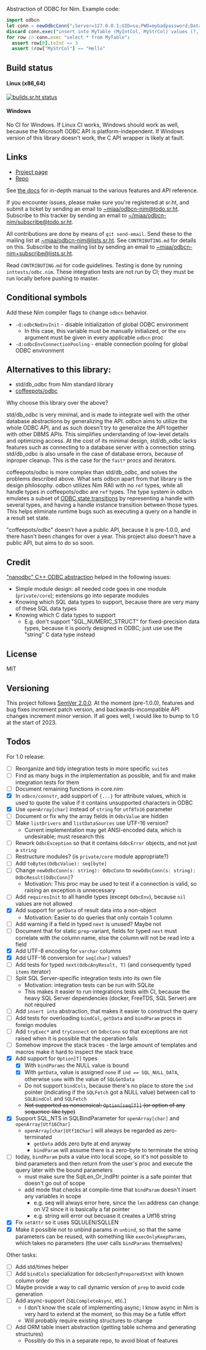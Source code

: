 Abstraction of ODBC for Nim. Example code:

```nim
import odbcn
let conn = newOdbcConn(";Server=127.0.0.1;UID=sa;PWD=mybadpassword;Database=testing")
discard conn.exec("insert into MyTable (MyIntCol, MyStrCol) values (?, ?)", 3, "Hello")
for row in conn.exec "select * from MyTable":
  assert row[0].toInt == 3
  assert $row["MyStrCol"] == "Hello"
```

## Build status

#### Linux (x86_64)

[![builds.sr.ht status](https://builds.sr.ht/~mjaa/odbcn-nim/commits/master/.build.yml.svg)](https://builds.sr.ht/~mjaa/odbcn-nim/commits/master/.build.yml?)

#### Windows

No CI for Windows. If Linux CI works, Windows should work as well, because the
Microsoft ODBC API is platform-independent. If Windows version of this library
doesn't work, the C API wrapper is likely at fault.

## Links

* [Project page](https://sr.ht/~mjaa/odbcn-nim/)
* [Repo](https://git.sr.ht/~mjaa/odbcn-nim)

See [the docs](https://mjaa.srht.site/odbcn-nim/odbcn.html) for in-depth manual
to the various features and API reference.

If you encounter issues, please make sure you're registered at sr.ht, and
submit a ticket by sending an email to
[~mjaa/odbcn-nim@todo.sr.ht](mailto:~/mjaa/odbcn-nim@todo.sr.ht). Subscribe to
this tracker by sending an email to
[~/mjaa/odbcn-nim/subscribe@todo.sr.ht](mailto:~/mjaa/odbcn-nim/subscribe@todo.sr.ht).

All contributions are done by means of `git send-email`. Send these to the
mailing list at
[~mjaa/odbcn-nim@lists.sr.ht](mailto:~mjaa/odbcn-nim@lists.sr.ht). See
`CONTRIBUTING.md` for details on this. Subscribe to the mailing list by sending
an email to
[~mjaa/odbcn-nim+subscribe@lists.sr.ht](mailto:~mjaa/odbcn-nim+subscribe@lists.sr.ht).

Read `CONTRIBUTING.md` for code guidelines. Testing is done by running
`inttests/odbc.nim`. These integration tests are not run by CI; they must be
run locally before pushing to master.

## Conditional symbols

Add these Nim compiler flags to change `odbcn` behavior.

* `-d:odbcNoEnvInit` - disable initialization of global ODBC environment
  * In this case, this variable must be manually initialized, or the `env`
    argument must be given in every applicable `odbcn` proc
* `-d:odbcEnvConnectionPooling` - enable connection pooling for global ODBC
  environment

## Alternatives to this library:

* std/db_odbc from Nim standard library
* [coffeepots/odbc](https://github.com/coffeepots/odbc)

Why choose this library over the above?

std/db_odbc is very minimal, and is made to integrate well with the other
database abstractions by generalizing the API. odbcn aims to utilize the whole
ODBC API, and as such doesn't try to generalize the API together with other
DBMS APIs. This simplifies understanding of low-level details and optimizing
access. At the cost of its minimal design, std/db_odbc lacks features such as
connecting to a database server with a connection string. std/db_odbc is also
unsafe in the case of database errors, because of inproper cleanup. This is the
case for the `fast*` procs and iterators.

coffeepots/odbc is more complex than std/db_odbc, and solves the problems
described above. What sets odbcn apart from that library is the design
philosophy. odbcn utilizes Nim RAII with no `ref` types, while all handle types
in coffeepots/odbc are `ref` types. The type system in odbcn emulates a subset
of [ODBC state transitions][1] by representing a handle with several types, and
having a handle instance transition between those types. This helps eliminate
runtime bugs such as executing a query on a handle in a result set state.

"coffeepots/odbc" doesn't have a public API, because it is pre-1.0.0, and there
hasn't been changes for over a year. This project also doesn't have a public
API, but aims to do so soon.

[1]: https://docs.microsoft.com/en-us/sql/odbc/reference/appendixes/appendix-b-odbc-state-transition-tables?view=sql-server-ver15

## Credit

["nanodbc" C++ ODBC abstraction](https://github.com/nanodbc/nanodbc/) helped in
the following issues:

* Simple module design: all needed code goes in one module (`private/core`);
  extensions go into separate modules
* Knowing which SQL data types to support, because there are very many of these
  SQL data types
* Knowing which C data types to support
  * E.g. don't support "SQL_NUMERIC_STRUCT" for fixed-precision data
    types, because it is poorly designed in ODBC; just use use the
    "string" C data type instead

## License

MIT

## Versioning

This project follows [SemVer 2.0.0](https://semver.org/spec/v2.0.0.html). At
the moment (pre-1.0.0), features and bug fixes increment patch version, and
backwards-incompatible API changes increment minor version. If all goes well, I
would like to bump to 1.0 at the start of 2023.

## Todos

For 1.0 release:

* [ ] Reorganize and tidy integration tests in more specific `suite`s
* [ ] Find as many bugs in the implementation as possible, and fix and make
  integration tests for them
* [ ] Document remaining functions in core.nim
* [x] In `odbcn/connstr`, add support of `{...}` for attribute values, which is
  used to quote the value if it contains unsupported characters in ODBC
* [x] Use `openArray[char]` instead of `string` for `utf8To16` parameter
* [ ] Document or fix why the array fields in `OdbcValue` are hidden
* [ ] Make `listDrivers` and `listDataSources` use UTF-16 version?
  * Current implementation may get ANSI-encoded data, which is undesirable;
    must research this
* [ ] Rework `OdbcException` so that it contains `OdbcError` objects, and not
  just a `string`
* [ ] Restructure modules? (is `private/core` module appropriate?)
* [ ] Add `toBytes(OdbcValue): seq[byte]`
* [ ] Change `newOdbcConn(s: string): OdbcConn` to `newOdbcConn(s: string):
  OdbcResult[OdbcConn]`?
  * Motivation: This proc may be used to test if a connection is valid, so
    raising an exception is unnecessary
* [ ] Add `requiresInit` to all handle types (except `OdbcEnv`), because `nil`
  values are not allowed
* [x] Add support for `getData` of result data into a non-object
  * Motivation: Easier to do queries that only contain 1 column
* [ ] Add warning if a field in typed `next` is unused? Maybe not
* [ ] Document that for static `prep`-variant, fields for typed `next` must
  correlate with the column name, else the column will not be read into a field
* [x] Add UTF-8 encoding for `varchar` columns
* [x] Add UTF-16 conversion for `seq[char]` values?
* [ ] Add tests for typed `next(OdbcAnyResult, T)` (and consequently typed
  `items` iterator)
* [ ] Split SQL Server-specific integration tests into its own file
  * Motivation: integration tests can be run with SQLite
  * This makes it easier to run integrations tests with CI, because the
    heavy SQL Server dependencies (docker, FreeTDS, SQL Server) are not
    required
* [ ] Add `insert into` abstraction, that makes it easier to construct the
  query
* [ ] Add tests for overloading `bindCol`, `getData` and `bindParam` procs in
  foreign modules
* [ ] Add `tryExec*` and `tryConnect` on `OdbcConn` so that exceptions are not
  raised when it is possible that the operation fails
* [ ] Somehow improve the stack traces - the large amount of templates and
  macros make it hard to inspect the stack trace
* [x] Add support for `Option[T]` types
  * [x] With `bindParams` the NULL value is bound
  * [x] With `getData`, value is assigned `none` if `ind == SQL_NULL_DATA`,
    otherwise `some` with the value of `SQLGetData`
  * Do not support `bindCols`, because there's no place to store the `ind`
    pointer (indicating if the `SQLFetch` got a NULL value) between call to
    `SQLBindCol` and `SQLFetch`
  * ~~Not supported as nonsensical: `Option[seq[T]]` (or option of any
    sequence-like type)~~
* [X] Support SQL_NTS in SQLBindParameter for `openArray[char]` and
    `openArray[Utf16Char]`
  * `openArray[char|Utf16Char]` will always be regarded as zero-terminated
    * `getData` adds zero byte at end anyway
    * `bindParam` will assume there is a zero-byte to terminate the string
* [ ] today, `bindParam` puts a value into local scope, so it's not possible to
  bind parameters and then return from the user's proc and execute the query
  later with the bound parameters
  * must make sure the SqlLen_Or_IndPtr pointer is a safe pointer that doesn't
  go out of scope
  * add mode that checks at compile-time that `bindParam` doesn't insert any
  variables in scope
    * e.g. seq will always error here, since the `len`
    address can change on V2 since it is basically a fat pointer
    * e.g. string will error out becuase it creates a Utf16 string
* [X] Fix `setAttr` so it uses SQLULEN/SQLLEN
* [X] Make it possible not to unbind params in `unbind`, so that the same
  parameters can be reused, with something like `execOnlyKeepParams`, which
  takes no parameters (the user calls `bindParams` themselves)

Other tasks:

* [ ] Add std/times helper
* [ ] Add `bindCols` specialization for `OdbcGenTyPreparedStmt` with known
  column order
* [ ] Maybe provide a way to call dynamic version of `prep` to
  avoid code generation
* [ ] Add async-support (`SQLCompleteAsync`, etc.)
  * I don't know the scale of implementing async; I know async in Nim is very
    hard to extend at the moment, so this may be a futile effort
  * Will probably require existing structures to change
* [ ] Add ORM table insert abstraction (getting table schema and generating
  structures)
  * Possibly do this in a separate repo, to avoid bloat of features
